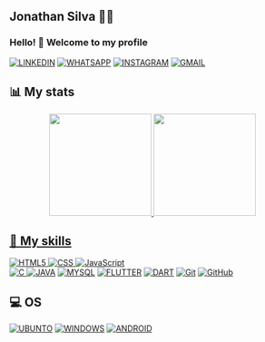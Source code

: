 ##  Jonathan Silva :man_technologist: 
    
###  <p>Hello! 👋 Welcome to my profile</p>

 <a href="https://www.linkedin.com/in/jonathan-silva-7a67a221a/" target="_blank">![LINKEDIN](https://img.shields.io/badge/-LinkedIn-%230077B5?style=for-the-badge&logo=linkedin&logoColor=white)</a>
 <a href="http://api.whatsapp.com/send?phone=558281936035" target="_blank">![WHATSAPP](https://img.shields.io/badge/WhatsApp-25D366?style=for-the-badge&logo=whatsapp&logoColor=white)</a>
 <a href="https://www.instagram.com/jonathan_silva_31_12/" target="_blank">![INSTAGRAM](https://img.shields.io/badge/Instagram-E4405F?style=for-the-badge&logo=instagram&logoColor=white)</a>
 <a href="mailto:jonathan.inja6@gmail.com" target="_blank">![GMAIL](https://img.shields.io/badge/Gmail-D14836?style=for-the-badge&logo=gmail&logoColor=white)</a>
   
## 📊 My stats

<div align="center">
  <a href="https://github.com/Jonathan-inja">
  <img height="180em" src="https://github-readme-stats.vercel.app/api?username=Jonathan-inja&count_private=true&show_icons=true&custom_title=Github%20Status&theme=algolia&layout=compact&border_radius=8"/>
  
  <img height="180em" src="https://github-readme-stats.vercel.app/api/top-langs/?username=Jonathan-inja&theme=algolia&layout=compact&custom_title=Most%20Used&border_radius=8"/>
</div>

## 🚀 My skills
  ![HTML5](https://img.shields.io/badge/HTML5-E34F26?style=for-the-badge&logo=html5&logoColor=white)
  ![CSS](https://img.shields.io/badge/CSS3-1572B6?style=for-the-badge&logo=css3&logoColor=white)
  ![JavaScript](https://img.shields.io/badge/JavaScript-323330?style=for-the-badge&logo=javascript&logoColor=F7DF1E)  
  ![C](https://img.shields.io/badge/C-00599C?style=for-the-badge&logo=c&logoColor=white)
  <a href="https://www.java.com/pt-BR/">![JAVA](https://img.shields.io/badge/Java-ED8B00?style=for-the-badge&logo=java&logoColor=white)</a>
  <a href="https://www.mysql.com/">![MYSQL](https://img.shields.io/badge/MySQL-00000F?style=for-the-badge&logo=mysql&logoColor=white)</a>
  <a href="https://flutter.dev/">![FLUTTER](https://img.shields.io/badge/Flutter-02569B?style=for-the-badge&logo=flutter&logoColor=white)<a>
  <a href="https://dart.dev/">![DART](https://img.shields.io/badge/Dart-0175C2?style=for-the-badge&logo=dart&logoColor=white)</a>
  <a href="https://git-scm.com/">![Git](https://img.shields.io/badge/git%20-%23F05033.svg?&style=for-the-badge&logo=git&logoColor=white)</a>
  <a href="https://github.com/">![GitHub](https://img.shields.io/badge/github%20-%23121011.svg?&style=for-the-badge&logo=github&logoColor=white)</a>

## 💻 OS
  <a href="https://ubuntu.com/">![UBUNTO](https://img.shields.io/badge/Ubuntu-E95420?style=for-the-badge&logo=ubuntu&logoColor=white)</a>
  <a href="https://www.microsoft.com/pt-br/windows">![WINDOWS](https://img.shields.io/badge/Windows-0078D6?style=for-the-badge&logo=windows&logoColor=white)</a>
  <a href="https://www.android.com/">![ANDROID](https://img.shields.io/badge/Android-3DDC84?style=for-the-badge&logo=android&logoColor=white)</a>



